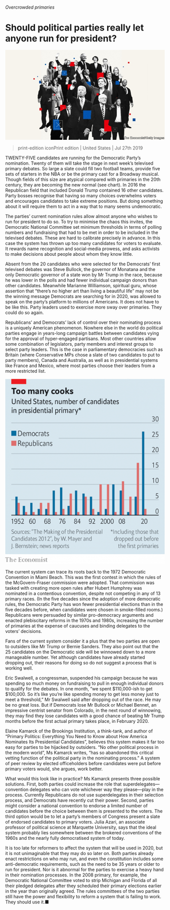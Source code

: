 ###### Overcrowded primaries

# Should political parties really let anyone run for president? 

![image](images/20190727_USD001.jpg) 

> print-edition iconPrint edition | United States | Jul 27th 2019 

TWENTY-FIVE candidates are running for the Democratic Party’s nomination. Twenty of them will take the stage in next week’s televised primary debates. So large a slate could fill two football teams, provide five sets of starters in the NBA or be the primary cast for a Broadway musical. Though fields of this size are atypical compared with primaries in the 20th century, they are becoming the new normal (see chart). In 2016 the Republican field that included Donald Trump contained 16 other candidates. Party bosses recognise that having so many choices overwhelms voters and encourages candidates to take extreme positions. But doing something about it will require them to act in a way that to many seems undemocratic. 

The parties’ current nomination rules allow almost anyone who wishes to run for president to do so. To try to minimise the chaos this invites, the Democratic National Committee set minimum thresholds in terms of polling numbers and fundraising that had to be met in order to be included in the televised debates. These are hard to calibrate precisely in advance. In this case the system has thrown up too many candidates for voters to evaluate. It rewards name recognition and social-media prowess, and asks activists to make decisions about people about whom they know little. 

Absent from the 20 candidates who were selected for the Democrats’ first televised debates was Steve Bullock, the governor of Monatana and the only Democratic governor of a state won by Mr Trump in the race, because he was lower in the polls and had fewer individual campaign donors than other candidates. Meanwhile Marianne Williamson, spiritual guru, whose assertion that “there’s no higher art than living a beautiful life” may not be the winning message Democrats are searching for in 2020, was allowed to speak on the party’s platform to millions of Americans. It does not have to be like this. Party leaders used to exercise more sway over primaries. They could do so again. 

Republicans’ and Democrats’ lack of control over their nominating process is a uniquely American phenomenon. Nowhere else in the world do political parties engage in years-long campaign battles between candidates vying for the approval of hyper-engaged partisans. Most other countries allow some combination of legislators, party members and interest groups to select party leaders. This is the case in parliamentary democracies such as Britain (where Conservative MPs chose a slate of two candidates to put to party members), Canada and Australia, as well as in presidential systems like France and Mexico, where most parties choose their leaders from a more restricted list. 

![image](images/20190727_USC469.png) 

The current system can trace its roots back to the 1972 Democratic Convention in Miami Beach. This was the first contest in which the rules of the McGovern-Fraser commission were adopted. That commission was tasked with creating more open rules after Hubert Humphrey was nominated in a contentious convention, despite not competing in any of 13 primary races. (In the five decades since the adoption of more democratic rules, the Democratic Party has won fewer presidential elections than in the five decades before, when candidates were chosen in smoke-filled rooms.) Republicans were persuaded by similar pro-democracy arguments and enacted plebiscitary reforms in the 1970s and 1980s, increasing the number of primaries at the expense of caucuses and binding delegates to the voters’ decisions. 

Fans of the current system consider it a plus that the two parties are open to outsiders like Mr Trump or Bernie Sanders. They also point out that the 25 candidates on the Democratic side will be winnowed down to a more manageable number. Yet although candidates have already started dropping out, their reasons for doing so do not suggest a process that is working well. 

Eric Swalwell, a congressman, suspended his campaign because he was spending so much money on fundraising to pull in enough individual donors to qualify for the debates. In one month, “we spent $110,000-ish to get $100,000. So it’s like you’re like spending money to get less money just to meet a threshold,” Mr Swalwell said after dropping out of the race. He may be no great loss. But if Democrats lose Mr Bullock or Michael Bennet, an impressive centrist senator from Colorado, in the next round of winnowing, they may find they lose candidates with a good chance of beating Mr Trump months before the first actual primary takes place, in February 2020. 

Elaine Kamarck of the Brookings Institution, a think-tank, and author of “Primary Politics: Everything You Need to Know about How America Nominates Its Presidential Candidates”, believes this system makes it far too easy for parties to be hijacked by outsiders. “No other political process in the modern world”, Ms Kamarck writes, “has so abandoned this critical vetting function of the political party in the nominating process.” A system of peer review by elected officeholders before candidates were put before primary voters would, she argues, work better. 

What would this look like in practice? Ms Kamarck presents three possible solutions. First, both parties could increase the role that superdelegates—convention delegates who can vote whichever way they please—play in the process. Currently Republicans do not use superdelegates in their selection process, and Democrats have recently cut their power. Second, parties might consider a national convention to endorse a limited number of candidates before the choice between them is presented to the voters. The third option would be to let a party’s members of Congress present a slate of endorsed candidates to primary voters. Julia Azari, an associate professor of political science at Marquette University, says that the ideal system probably lies somewhere between the brokered conventions of the 1960s and the nearly fully democratised system of today. 

It is too late for reformers to affect the system that will be used in 2020, but it is not unimaginable that they may do so later on. Both parties already enact restrictions on who may run, and even the constitution includes some anti-democratic requirements, such as the need to be 35 years or older to run for president. Nor is it abnormal for the parties to exercise a heavy hand in their nomination processes. In the 2008 primary, for example, the Democratic National Committee voted to strip Michigan and Florida of all their pledged delegates after they scheduled their primary elections earlier in the year than originally agreed. The rules committees of the two parties still have the power and flexibility to reform a system that is failing to work. They should use it.■ 

